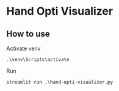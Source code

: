 # Hand Opti Visualizer

## How to use
Activate venv
```
.\venv\Scripts\activate
```
Run
```
streamlit run .\hand-opti-visualizer.py
```
